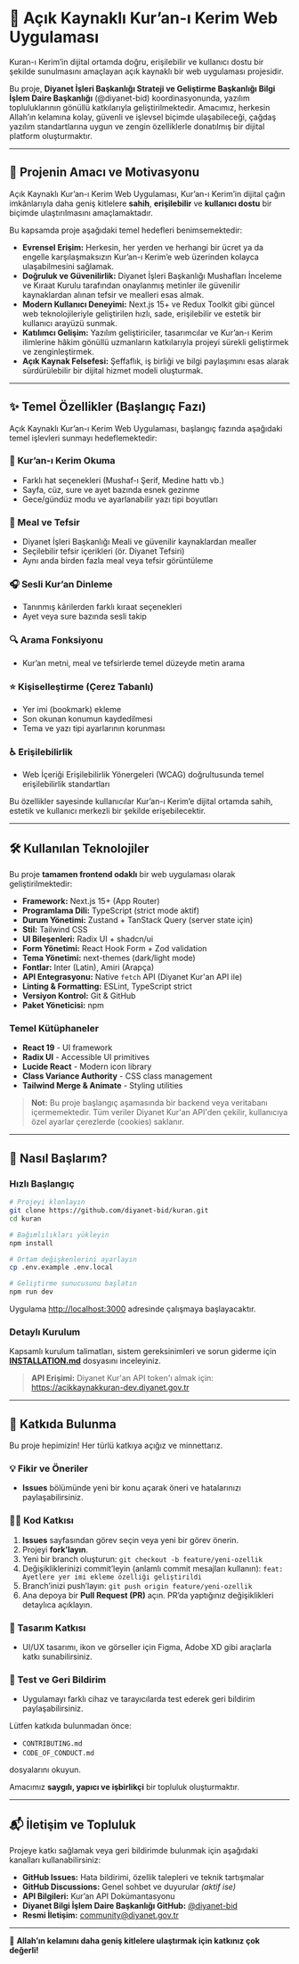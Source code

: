 # 📖 Açık Kaynaklı Kur’an-ı Kerim Web Uygulaması

Kuran-ı Kerim’in dijital ortamda doğru, erişilebilir ve kullanıcı dostu bir şekilde sunulmasını amaçlayan açık kaynaklı bir web uygulaması projesidir.

Bu proje, **Diyanet İşleri Başkanlığı Strateji ve Geliştirme Başkanlığı Bilgi İşlem Daire Başkanlığı** (@diyanet-bid) koordinasyonunda, yazılım topluluklarının gönüllü katkılarıyla geliştirilmektedir. Amacımız, herkesin Allah’ın kelamına kolay, güvenli ve işlevsel biçimde ulaşabileceği, çağdaş yazılım standartlarına uygun ve zengin özelliklerle donatılmış bir dijital platform oluşturmaktır.

---

## 🎯 Projenin Amacı ve Motivasyonu

Açık Kaynaklı Kur’an-ı Kerim Web Uygulaması, Kur’an-ı Kerim’in dijital çağın imkânlarıyla daha geniş kitlelere **sahih**, **erişilebilir** ve **kullanıcı dostu** bir biçimde ulaştırılmasını amaçlamaktadır.

Bu kapsamda proje aşağıdaki temel hedefleri benimsemektedir:

- **Evrensel Erişim:** Herkesin, her yerden ve herhangi bir ücret ya da engelle karşılaşmaksızın Kur’an-ı Kerim’e web üzerinden kolayca ulaşabilmesini sağlamak.
- **Doğruluk ve Güvenilirlik:** Diyanet İşleri Başkanlığı Mushafları İnceleme ve Kıraat Kurulu tarafından onaylanmış metinler ile güvenilir kaynaklardan alınan tefsir ve mealleri esas almak.
- **Modern Kullanıcı Deneyimi:** Next.js 15+ ve Redux Toolkit gibi güncel web teknolojileriyle geliştirilen hızlı, sade, erişilebilir ve estetik bir kullanıcı arayüzü sunmak.
- **Katılımcı Gelişim:** Yazılım geliştiriciler, tasarımcılar ve Kur’an-ı Kerim ilimlerine hâkim gönüllü uzmanların katkılarıyla projeyi sürekli geliştirmek ve zenginleştirmek.
- **Açık Kaynak Felsefesi:** Şeffaflık, iş birliği ve bilgi paylaşımını esas alarak sürdürülebilir bir dijital hizmet modeli oluşturmak.

---

## ✨ Temel Özellikler (Başlangıç Fazı)

Açık Kaynaklı Kur’an-ı Kerim Web Uygulaması, başlangıç fazında aşağıdaki temel işlevleri sunmayı hedeflemektedir:

### 📘 Kur’an-ı Kerim Okuma

- Farklı hat seçenekleri (Mushaf-ı Şerif, Medine hattı vb.)
- Sayfa, cüz, sure ve ayet bazında esnek gezinme
- Gece/gündüz modu ve ayarlanabilir yazı tipi boyutları

### 📗 Meal ve Tefsir

- Diyanet İşleri Başkanlığı Meali ve güvenilir kaynaklardan mealler
- Seçilebilir tefsir içerikleri (ör. Diyanet Tefsiri)
- Aynı anda birden fazla meal veya tefsir görüntüleme

### 🎧 Sesli Kur’an Dinleme

- Tanınmış kârilerden farklı kıraat seçenekleri
- Ayet veya sure bazında sesli takip

### 🔍 Arama Fonksiyonu

- Kur’an metni, meal ve tefsirlerde temel düzeyde metin arama

### ⭐ Kişiselleştirme (Çerez Tabanlı)

- Yer imi (bookmark) ekleme
- Son okunan konumun kaydedilmesi
- Tema ve yazı tipi ayarlarının korunması

### ♿ Erişilebilirlik

- Web İçeriği Erişilebilirlik Yönergeleri (WCAG) doğrultusunda temel erişilebilirlik standartları

Bu özellikler sayesinde kullanıcılar Kur’an-ı Kerim’e dijital ortamda sahih, estetik ve kullanıcı merkezli bir şekilde erişebilecektir.

---

## 🛠️ Kullanılan Teknolojiler

Bu proje **tamamen frontend odaklı** bir web uygulaması olarak geliştirilmektedir:

- **Framework:** Next.js 15+ (App Router)
- **Programlama Dili:** TypeScript (strict mode aktif)
- **Durum Yönetimi:** Zustand + TanStack Query (server state için)
- **Stil:** Tailwind CSS
- **UI Bileşenleri:** Radix UI + shadcn/ui
- **Form Yönetimi:** React Hook Form + Zod validation
- **Tema Yönetimi:** next-themes (dark/light mode)
- **Fontlar:** Inter (Latin), Amiri (Arapça)
- **API Entegrasyonu:** Native `fetch` API (Diyanet Kur'an API ile)
- **Linting & Formatting:** ESLint, TypeScript strict
- **Versiyon Kontrol:** Git & GitHub
- **Paket Yöneticisi:** npm

### Temel Kütüphaneler
- **React 19** - UI framework
- **Radix UI** - Accessible UI primitives
- **Lucide React** - Modern icon library
- **Class Variance Authority** - CSS class management
- **Tailwind Merge & Animate** - Styling utilities

> **Not:** Bu proje başlangıç aşamasında bir backend veya veritabanı içermemektedir. Tüm veriler Diyanet Kur'an API'den çekilir, kullanıcıya özel ayarlar çerezlerde (cookies) saklanır.

---

## 🚀 Nasıl Başlarım?

### Hızlı Başlangıç

```bash
# Projeyi klonlayın
git clone https://github.com/diyanet-bid/kuran.git
cd kuran

# Bağımlılıkları yükleyin
npm install

# Ortam değişkenlerini ayarlayın
cp .env.example .env.local

# Geliştirme sunucusunu başlatın
npm run dev
```

Uygulama [http://localhost:3000](http://localhost:3000) adresinde çalışmaya başlayacaktır.

### Detaylı Kurulum

Kapsamlı kurulum talimatları, sistem gereksinimleri ve sorun giderme için **[INSTALLATION.md](./INSTALLATION.md)** dosyasını inceleyiniz.

> **API Erişimi:** Diyanet Kur'an API token'ı almak için: https://acikkaynakkuran-dev.diyanet.gov.tr

---

## 🤝 Katkıda Bulunma

Bu proje hepimizin! Her türlü katkıya açığız ve minnettarız.

### 💡 Fikir ve Öneriler

- **Issues** bölümünde yeni bir konu açarak öneri ve hatalarınızı paylaşabilirsiniz.

### 🧑‍💻 Kod Katkısı

1. **Issues** sayfasından görev seçin veya yeni bir görev önerin.
2. Projeyi **fork’layın**.
3. Yeni bir branch oluşturun:
   ```git checkout -b feature/yeni-ozellik```
4. Değişikliklerinizi commit’leyin (anlamlı commit mesajları kullanın):
   ```feat: Ayetlere yer imi ekleme özelliği geliştirildi```
5. Branch’inizi push’layın:
   ```git push origin feature/yeni-ozellik```
6. Ana depoya bir **Pull Request (PR)** açın. PR’da yaptığınız değişiklikleri detaylıca açıklayın.

### 🎨 Tasarım Katkısı

- UI/UX tasarımı, ikon ve görseller için Figma, Adobe XD gibi araçlarla katkı sunabilirsiniz.

### 🧪 Test ve Geri Bildirim

- Uygulamayı farklı cihaz ve tarayıcılarda test ederek geri bildirim paylaşabilirsiniz.

Lütfen katkıda bulunmadan önce:

- `CONTRIBUTING.md`
- `CODE_OF_CONDUCT.md`

dosyalarını okuyun.

Amacımız **saygılı, yapıcı ve işbirlikçi** bir topluluk oluşturmaktır.

---

## 📬 İletişim ve Topluluk

Projeye katkı sağlamak veya geri bildirimde bulunmak için aşağıdaki kanalları kullanabilirsiniz:

- **GitHub Issues:** Hata bildirimi, özellik talepleri ve teknik tartışmalar
- **GitHub Discussions:** Genel sohbet ve duyurular _(aktif ise)_
- **API Bilgileri:** Kur’an API Dokümantasyonu
- **Diyanet Bilgi İşlem Daire Başkanlığı GitHub:** [@diyanet-bid](https://github.com/diyanet-bid)
- **Resmi İletişim:** community@diyanet.gov.tr

---

🙏 **Allah’ın kelamını daha geniş kitlelere ulaştırmak için katkınız çok değerli!**

